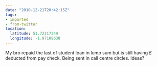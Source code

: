 ```yaml
---
date: "2010-12-21T20:42:15Z"
tags:
- imported
- from-twitter
location:
  latitude: 51.72317349
  longitude: -1.97108638
---
```

My bro repaid the last of student loan in lump sum but is still having £ deducted from pay check. Being sent in call centre circles. Ideas?
